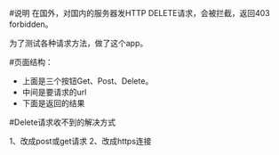 #说明
在国外，对国内的服务器发HTTP DELETE请求，会被拦截，返回403 forbidden。

为了测试各种请求方法，做了这个app。

#页面结构：

+ 上面是三个按钮Get、Post、Delete。
+ 中间是要请求的url
+ 下面是返回的结果

#Delete请求收不到的解决方式

1、改成post或get请求
2、改成https连接